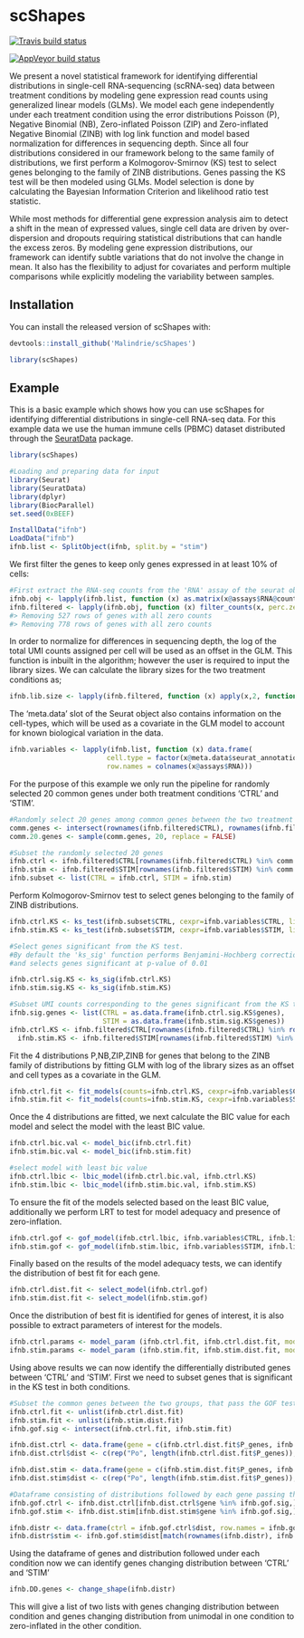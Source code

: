 
<!-- README.md is generated from README.Rmd. Please edit that file -->

# scShapes

<!-- badges: start -->

[![Travis build
status](https://travis-ci.com/Malindrie/scShapes.svg?branch=master)](https://travis-ci.com/Malindrie/scShapes)

[![AppVeyor build
status](https://ci.appveyor.com/api/projects/status/github/Malindrie/scShapes?branch=master&svg=true)](https://ci.appveyor.com/project/Malindrie/scShapes)
<!-- badges: end -->

We present a novel statistical framework for identifying differential
distributions in single-cell RNA-sequencing (scRNA-seq) data between
treatment conditions by modeling gene expression read counts using
generalized linear models (GLMs). We model each gene independently under
each treatment condition using the error distributions Poisson (P),
Negative Binomial (NB), Zero-inflated Poisson (ZIP) and Zero-inflated
Negative Binomial (ZINB) with log link function and model based
normalization for differences in sequencing depth. Since all four
distributions considered in our framework belong to the same family of
distributions, we first perform a Kolmogorov-Smirnov (KS) test to select
genes belonging to the family of ZINB distributions. Genes passing the
KS test will be then modeled using GLMs. Model selection is done by
calculating the Bayesian Information Criterion and likelihood ratio test
statistic.

While most methods for differential gene expression analysis aim to
detect a shift in the mean of expressed values, single cell data are
driven by over-dispersion and dropouts requiring statistical
distributions that can handle the excess zeros. By modeling gene
expression distributions, our framework can identify subtle variations
that do not involve the change in mean. It also has the flexibility to
adjust for covariates and perform multiple comparisons while explicitly
modeling the variability between samples.

## Installation

You can install the released version of scShapes with:

``` r
devtools::install_github('Malindrie/scShapes')
```

``` r
library(scShapes)
```

## Example

This is a basic example which shows how you can use scShapes for
identifying differential distributions in single-cell RNA-seq data. For
this example data we use the human immune cells (PBMC) dataset
distributed through the
[SeuratData](https://github.com/satijalab/seurat-data) package.

``` r
library(scShapes)

#Loading and preparing data for input 
library(Seurat)
library(SeuratData)
library(dplyr)
library(BiocParallel)
set.seed(0xBEEF)

InstallData("ifnb")
LoadData("ifnb")
ifnb.list <- SplitObject(ifnb, split.by = "stim")
```

We first filter the genes to keep only genes expressed in at least 10%
of cells:

``` r
#First extract the RNA-seq counts from the 'RNA' assay of the seurat object
ifnb.obj <- lapply(ifnb.list, function (x) as.matrix(x@assays$RNA@counts))
ifnb.filtered <- lapply(ifnb.obj, function (x) filter_counts(x, perc.zero = 0.1))
#> Removing 527 rows of genes with all zero counts
#> Removing 778 rows of genes with all zero counts
```

In order to normalize for differences in sequencing depth, the log of
the total UMI counts assigned per cell will be used as an offset in the
GLM. This function is inbuilt in the algorithm; however the user is
required to input the library sizes. We can calculate the library sizes
for the two treatment conditions as;

``` r
ifnb.lib.size <- lapply(ifnb.filtered, function (x) apply(x,2, function(y) sum(y)))
```

The ‘meta.data’ slot of the Seurat object also contains information on
the cell-types, which will be used as a covariate in the GLM model to
account for known biological variation in the data.

``` r
ifnb.variables <- lapply(ifnb.list, function (x) data.frame(
                        cell.type = factor(x@meta.data$seurat_annotations),
                        row.names = colnames(x@assays$RNA)))
```

For the purpose of this example we only run the pipeline for randomly
selected 20 common genes under both treatment conditions ‘CTRL’ and
‘STIM’.

``` r
#Randomly select 20 genes among common genes between the two treatment conditions
comm.genes <- intersect(rownames(ifnb.filtered$CTRL), rownames(ifnb.filtered$STIM))
comm.20.genes <- sample(comm.genes, 20, replace = FALSE)

#Subset the randomly selected 20 genes
ifnb.ctrl <- ifnb.filtered$CTRL[rownames(ifnb.filtered$CTRL) %in% comm.20.genes,]
ifnb.stim <- ifnb.filtered$STIM[rownames(ifnb.filtered$STIM) %in% comm.20.genes,]
ifnb.subset <- list(CTRL = ifnb.ctrl, STIM = ifnb.stim)
```

Perform Kolmogorov-Smirnov test to select genes belonging to the family
of ZINB distributions.

``` r
ifnb.ctrl.KS <- ks_test(ifnb.subset$CTRL, cexpr=ifnb.variables$CTRL, lib.size=ifnb.lib.size$CTRL, BPPARAM=SnowParam(workers=8,type="SOCK"))
ifnb.stim.KS <- ks_test(ifnb.subset$STIM, cexpr=ifnb.variables$STIM, lib.size=ifnb.lib.size$STIM, BPPARAM=SnowParam(workers=8,type="SOCK"))

#Select genes significant from the KS test.
#By default the 'ks_sig' function performs Benjamini-Hochberg correction for multiple hypothese testing
#and selects genes significant at p-value of 0.01

ifnb.ctrl.sig.KS <- ks_sig(ifnb.ctrl.KS)
ifnb.stim.sig.KS <- ks_sig(ifnb.stim.KS)

#Subset UMI counts corresponding to the genes significant from the KS test
ifnb.sig.genes <- list(CTRL = as.data.frame(ifnb.ctrl.sig.KS$genes),
                       STIM = as.data.frame(ifnb.stim.sig.KS$genes))
ifnb.ctrl.KS <- ifnb.filtered$CTRL[rownames(ifnb.filtered$CTRL) %in% rownames(ifnb.sig.genes$CTRL),]
  ifnb.stim.KS <- ifnb.filtered$STIM[rownames(ifnb.filtered$STIM) %in% rownames(ifnb.sig.genes$STIM),]
```

Fit the 4 distributions P,NB,ZIP,ZINB for genes that belong to the ZINB
family of distributions by fitting GLM with log of the library sizes as
an offset and cell types as a covariate in the GLM.

``` r
ifnb.ctrl.fit <- fit_models(counts=ifnb.ctrl.KS, cexpr=ifnb.variables$CTRL, lib.size=ifnb.lib.size$CTRL, BPPARAM=SnowParam(workers=2,type="SOCK"))
ifnb.stim.fit <- fit_models(counts=ifnb.stim.KS, cexpr=ifnb.variables$STIM, lib.size=ifnb.lib.size$STIM, BPPARAM=SnowParam(workers=2,type="SOCK"))
```

Once the 4 distributions are fitted, we next calculate the BIC value for
each model and select the model with the least BIC value.

``` r
ifnb.ctrl.bic.val <- model_bic(ifnb.ctrl.fit)
ifnb.stim.bic.val <- model_bic(ifnb.stim.fit)

#select model with least bic value
ifnb.ctrl.lbic <- lbic_model(ifnb.ctrl.bic.val, ifnb.ctrl.KS)
ifnb.stim.lbic <- lbic_model(ifnb.stim.bic.val, ifnb.stim.KS)
```

To ensure the fit of the models selected based on the least BIC value,
additionally we perform LRT to test for model adequacy and presence of
zero-inflation.

``` r
ifnb.ctrl.gof <- gof_model(ifnb.ctrl.lbic, ifnb.variables$CTRL, ifnb.lib.size$CTRL, BPPARAM=SerialParam())
ifnb.stim.gof <- gof_model(ifnb.stim.lbic, ifnb.variables$STIM, ifnb.lib.size$STIM, BPPARAM=SerialParam())
```

Finally based on the results of the model adequacy tests, we can
identify the distribution of best fit for each gene.

``` r
ifnb.ctrl.dist.fit <- select_model(ifnb.ctrl.gof)
ifnb.stim.dist.fit <- select_model(ifnb.stim.gof)
```

Once the distribution of best fit is identified for genes of interest,
it is also possible to extract parameters of interest for the models.

``` r
ifnb.ctrl.params <- model_param (ifnb.ctrl.fit, ifnb.ctrl.dist.fit, model=NULL)
ifnb.stim.params <- model_param (ifnb.stim.fit, ifnb.stim.dist.fit, model=NULL)
```

Using above results we can now identify the differentially distributed
genes between ‘CTRL’ and ‘STIM’. First we need to subset genes that is
significant in the KS test in both conditions.

``` r
#Subset the common genes between the two groups, that pass the GOF test
ifnb.ctrl.fit <- unlist(ifnb.ctrl.dist.fit)
ifnb.stim.fit <- unlist(ifnb.stim.dist.fit)
ifnb.gof.sig <- intersect(ifnb.ctrl.fit, ifnb.stim.fit)

ifnb.dist.ctrl <- data.frame(gene = c(ifnb.ctrl.dist.fit$P_genes, ifnb.ctrl.dist.fit$NB_genes, ifnb.ctrl.dist.fit$ZIP_genes, ifnb.ctrl.dist.fit$ZINB_genes))
ifnb.dist.ctrl$dist <- c(rep("Po", length(ifnb.ctrl.dist.fit$P_genes)), rep("NB", length(ifnb.ctrl.dist.fit$NB_genes)), rep("ZIP", length(ifnb.ctrl.dist.fit$ZIP_genes)), rep("ZINB", length(ifnb.ctrl.dist.fit$ZINB_genes)))

ifnb.dist.stim <- data.frame(gene = c(ifnb.stim.dist.fit$P_genes, ifnb.stim.dist.fit$NB_genes, ifnb.stim.dist.fit$ZIP_genes, ifnb.stim.dist.fit$ZINB_genes))
ifnb.dist.stim$dist <- c(rep("Po", length(ifnb.stim.dist.fit$P_genes)), rep("NB", length(ifnb.stim.dist.fit$NB_genes)), rep("ZIP", length(ifnb.stim.dist.fit$ZIP_genes)), rep("ZINB", length(ifnb.stim.dist.fit$ZINB_genes)))

#Dataframe consisting of distributions followed by each gene passing the KS test
ifnb.gof.ctrl <- ifnb.dist.ctrl[ifnb.dist.ctrl$gene %in% ifnb.gof.sig,]
ifnb.gof.stim <- ifnb.dist.stim[ifnb.dist.stim$gene %in% ifnb.gof.sig,]

ifnb.distr <- data.frame(ctrl = ifnb.gof.ctrl$dist, row.names = ifnb.gof.ctrl$gene)
ifnb.distr$stim <- ifnb.gof.stim$dist[match(rownames(ifnb.distr), ifnb.gof.stim$gene)]
```

Using the dataframe of genes and distribution followed under each
condition now we can identify genes changing distribution between ‘CTRL’
and ‘STIM’

``` r
ifnb.DD.genes <- change_shape(ifnb.distr)
```

This will give a list of two lists with genes changing distribution
between condition and genes changing distribution from unimodal in one
condition to zero-inflated in the other condition.
